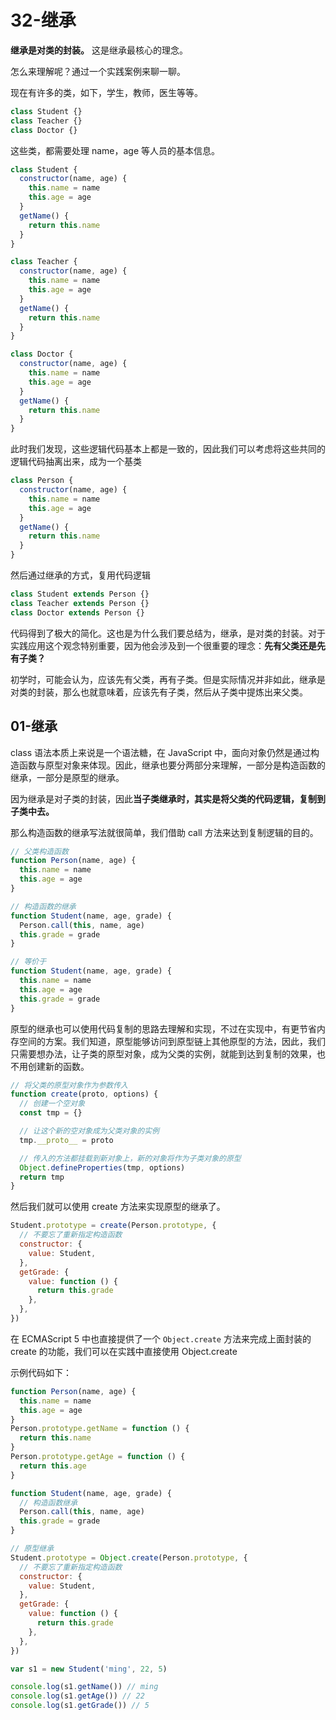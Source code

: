 # 32-继承

**继承是对类的封装。** 这是继承最核心的理念。

怎么来理解呢？通过一个实践案例来聊一聊。

现在有许多的类，如下，学生，教师，医生等等。

```javascript
class Student {}
class Teacher {}
class Doctor {}
```

这些类，都需要处理 name，age 等人员的基本信息。

```javascript
class Student {
  constructor(name, age) {
    this.name = name
    this.age = age
  }
  getName() {
    return this.name
  }
}

class Teacher {
  constructor(name, age) {
    this.name = name
    this.age = age
  }
  getName() {
    return this.name
  }
}

class Doctor {
  constructor(name, age) {
    this.name = name
    this.age = age
  }
  getName() {
    return this.name
  }
}
```

此时我们发现，这些逻辑代码基本上都是一致的，因此我们可以考虑将这些共同的逻辑代码抽离出来，成为一个基类

```javascript
class Person {
  constructor(name, age) {
    this.name = name
    this.age = age
  }
  getName() {
    return this.name
  }
}
```

然后通过继承的方式，复用代码逻辑

```javascript
class Student extends Person {}
class Teacher extends Person {}
class Doctor extends Person {}
```

代码得到了极大的简化。这也是为什么我们要总结为，继承，是对类的封装。对于实践应用这个观念特别重要，因为他会涉及到一个很重要的理念：**先有父类还是先有子类？**

初学时，可能会认为，应该先有父类，再有子类。但是实际情况并非如此，继承是对类的封装，那么也就意味着，应该先有子类，然后从子类中提炼出来父类。

## 01-继承

class 语法本质上来说是一个语法糖，在 JavaScript 中，面向对象仍然是通过构造函数与原型对象来体现。因此，继承也要分两部分来理解，一部分是构造函数的继承，一部分是原型的继承。

因为继承是对子类的封装，因此**当子类继承时，其实是将父类的代码逻辑，复制到子类中去。**

那么构造函数的继承写法就很简单，我们借助 call 方法来达到复制逻辑的目的。

```javascript
// 父类构造函数
function Person(name, age) {
  this.name = name
  this.age = age
}

// 构造函数的继承
function Student(name, age, grade) {
  Person.call(this, name, age)
  this.grade = grade
}

// 等价于
function Student(name, age, grade) {
  this.name = name
  this.age = age
  this.grade = grade
}
```

原型的继承也可以使用代码复制的思路去理解和实现，不过在实现中，有更节省内存空间的方案。我们知道，原型能够访问到原型链上其他原型的方法，因此，我们只需要想办法，让子类的原型对象，成为父类的实例，就能到达到复制的效果，也不用创建新的函数。

```javascript
// 将父类的原型对象作为参数传入
function create(proto, options) {
  // 创建一个空对象
  const tmp = {}

  // 让这个新的空对象成为父类对象的实例
  tmp.__proto__ = proto

  // 传入的方法都挂载到新对象上，新的对象将作为子类对象的原型
  Object.defineProperties(tmp, options)
  return tmp
}
```

然后我们就可以使用 create 方法来实现原型的继承了。

```javascript
Student.prototype = create(Person.prototype, {
  // 不要忘了重新指定构造函数
  constructor: {
    value: Student,
  },
  getGrade: {
    value: function () {
      return this.grade
    },
  },
})
```

在 ECMAScript 5 中也直接提供了一个 `Object.create` 方法来完成上面封装的 create 的功能，我们可以在实践中直接使用 Object.create

示例代码如下：

```javascript
function Person(name, age) {
  this.name = name
  this.age = age
}
Person.prototype.getName = function () {
  return this.name
}
Person.prototype.getAge = function () {
  return this.age
}

function Student(name, age, grade) {
  // 构造函数继承
  Person.call(this, name, age)
  this.grade = grade
}

// 原型继承
Student.prototype = Object.create(Person.prototype, {
  // 不要忘了重新指定构造函数
  constructor: {
    value: Student,
  },
  getGrade: {
    value: function () {
      return this.grade
    },
  },
})

var s1 = new Student('ming', 22, 5)

console.log(s1.getName()) // ming
console.log(s1.getAge()) // 22
console.log(s1.getGrade()) // 5
```
